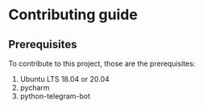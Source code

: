 # Contributing guide

## Prerequisites

To contribute to this project, those are the prerequisites:

1. Ubuntu LTS 18.04 or 20.04
1. pycharm
1. python-telegram-bot